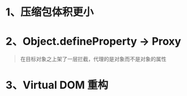 # 1、压缩包体积更小 #

# 2、Object.defineProperty -> Proxy #
> 在目标对象之上架了一层拦截，代理的是对象而不是对象的属性

# 3、Virtual DOM 重构 #